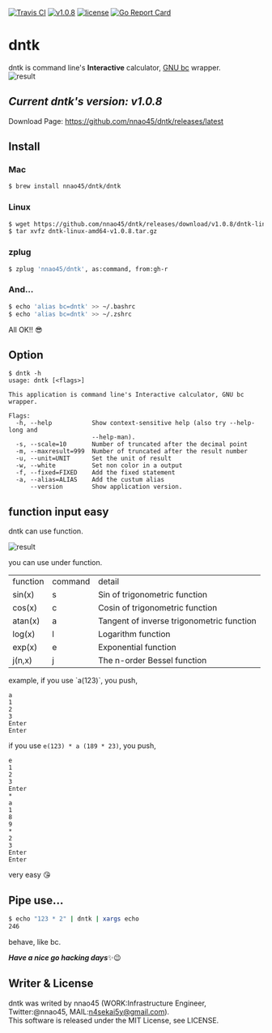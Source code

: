 [![Travis CI](https://travis-ci.org/nnao45/dntk.svg?branch=master)](https://travis-ci.org/nnao45/dntk)
[![v1.0.8](https://img.shields.io/badge/package-v1.0.8-ff69b4.svg)](https://github.com/nnao45/dntk/releases/tag/v1.0.8)
[![license](http://img.shields.io/badge/license-MIT-red.svg?style=flat)](https://raw.githubusercontent.com/nnao45/dntk/master/LICENSE)
[![Go Report Card](https://goreportcard.com/badge/github.com/nnao45/dntk)](https://goreportcard.com/report/github.com/nnao45/dntk)

# dntk
dntk is command line's **Interactive** calculator, [GNU bc](https://www.gnu.org/software/bc/) wrapper.  
![result](https://github.com/nnao45/naoGifRepo/blob/master/dntk-demo01.gif)

## ***Current dntk's version: v1.0.8***
Download Page: https://github.com/nnao45/dntk/releases/latest

## Install
### Mac
```bash
$ brew install nnao45/dntk/dntk
```

### Linux
```bash
$ wget https://github.com/nnao45/dntk/releases/download/v1.0.8/dntk-linux-amd64-v1.0.8.tar.gz
$ tar xvfz dntk-linux-amd64-v1.0.8.tar.gz
```

### zplug
```bash
$ zplug 'nnao45/dntk', as:command, from:gh-r
```

### And...
```bash
$ echo 'alias bc=dntk' >> ~/.bashrc
$ echo 'alias bc=dntk' >> ~/.zshrc
```
All OK!! 😎

## Option

```
$ dntk -h                                              
usage: dntk [<flags>]

This application is command line's Interactive calculator, GNU bc wrapper.

Flags:
  -h, --help           Show context-sensitive help (also try --help-long and
                       --help-man).
  -s, --scale=10       Number of truncated after the decimal point
  -m, --maxresult=999  Number of truncated after the result number
  -u, --unit=UNIT      Set the unit of result
  -w, --white          Set non color in a output
  -f, --fixed=FIXED    Add the fixed statement
  -a, --alias=ALIAS    Add the custum alias
      --version        Show application version.
```

## function input easy
dntk can use function.

![result](https://github.com/nnao45/naoGifRepo/blob/master/dntk-demo02.gif)

you can use under function.

<table>
    <tr>
        <td>function</td>
        <td>command</td>
        <td>detail</td>
    </tr>
    <tr>
        <td>sin(x)</td>
        <td>s</td>
        <td>Sin of trigonometric function</td>
    </tr>
    <tr>
        <td>cos(x)</td>
        <td>c</td>
        <td>Cosin of trigonometric function</td>
    </tr>
    <tr>
        <td>atan(x)</td>
        <td>a</td>
        <td>Tangent of inverse trigonometric function</td>
    </tr>
    <tr>
        <td>log(x)</td>
        <td>l</td>
        <td>Logarithm function</td>
    </tr>
    <tr>
        <td>exp(x)</td>
        <td>e</td>
        <td>Exponential function</td>
    </tr>
    <tr>
        <td>j(n,x)</td>
        <td>j</td>
        <td>The n-order Bessel function</td>
    </tr>
</table>
example, if you use `a(123)`, you push,

```
a
1
2
3
Enter
Enter
```

if you use `e(123) * a (189 * 23)`, you push,

```
e
1
2
3
Enter
*
a
1
8
9
*
2
3
Enter
Enter
```

very easy 😘

## Pipe use...
```bash
$ echo "123 * 2" | dntk | xargs echo
246
```
behave, like bc.

***Have a nice go hacking days***:sparkles::wink:
## Writer & License
dntk was writed by nnao45 (WORK:Infrastructure Engineer, Twitter:@nnao45, MAIL:n4sekai5y@gmail.com).  
This software is released under the MIT License, see LICENSE.
